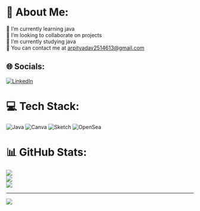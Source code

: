 # 💫 About Me:
🔭 I’m currently learning java<br>👯 I’m looking to collaborate on projects<br>🌱 I’m currently studying java<br>💬 You can contact me at arpityadav2514613@gmail.com


## 🌐 Socials:
[![LinkedIn](https://img.shields.io/badge/LinkedIn-%230077B5.svg?logo=linkedin&logoColor=white)](https://linkedin.com/in/https://www.linkedin.com/in/arpit-yadav-379226255?utm_source=share&utm_campaign=share_via&utm_content=profile&utm_medium=android_app) 

# 💻 Tech Stack:
![Java](https://img.shields.io/badge/java-%23ED8B00.svg?style=flat&logo=openjdk&logoColor=white) ![Canva](https://img.shields.io/badge/Canva-%2300C4CC.svg?style=flat&logo=Canva&logoColor=white) ![Sketch](https://img.shields.io/badge/Sketch-FFB387?style=flat&logo=sketch&logoColor=black) ![OpenSea](https://img.shields.io/badge/OpenSea-%232081E2.svg?style=flat&logo=opensea&logoColor=white)
# 📊 GitHub Stats:
![](https://github-readme-stats.vercel.app/api?username=arpityadav25&theme=dracula&hide_border=true&include_all_commits=false&count_private=false)<br/>
![](https://github-readme-streak-stats.herokuapp.com/?user=arpityadav25&theme=dracula&hide_border=true)<br/>
![](https://github-readme-stats.vercel.app/api/top-langs/?username=arpityadav25&theme=dracula&hide_border=true&include_all_commits=false&count_private=false&layout=compact)

---
[![](https://visitcount.itsvg.in/api?id=arpityadav25&icon=4&color=8)](https://visitcount.itsvg.in)

<!-- Proudly created with GPRM ( https://gprm.itsvg.in ) -->

